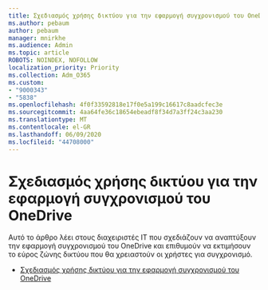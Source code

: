 ```yaml
---
title: Σχεδιασμός χρήσης δικτύου για την εφαρμογή συγχρονισμού του OneDrive
ms.author: pebaum
author: pebaum
manager: mnirkhe
ms.audience: Admin
ms.topic: article
ROBOTS: NOINDEX, NOFOLLOW
localization_priority: Priority
ms.collection: Adm_O365
ms.custom:
- "9000343"
- "5838"
ms.openlocfilehash: 4f0f33592818e17f0e5a199c16617c8aadcfec3e
ms.sourcegitcommit: 4aa64fe36c18654ebeadf8f34d7a3ff24c3aa230
ms.translationtype: MT
ms.contentlocale: el-GR
ms.lasthandoff: 06/09/2020
ms.locfileid: "44708000"
---
```

# <a name="network-utilization-planning-for-the-onedrive-sync-app"></a>Σχεδιασμός χρήσης δικτύου για την εφαρμογή συγχρονισμού του OneDrive

Αυτό το άρθρο λέει στους διαχειριστές IT που σχεδιάζουν να αναπτύξουν την εφαρμογή συγχρονισμού του OneDrive και επιθυμούν να εκτιμήσουν το εύρος ζώνης δικτύου που θα χρειαστούν οι χρήστες για συγχρονισμό.  

- [Σχεδιασμός χρήσης δικτύου για την εφαρμογή συγχρονισμού του OneDrive](https://docs.microsoft.com/onedrive/network-utilization-planning)